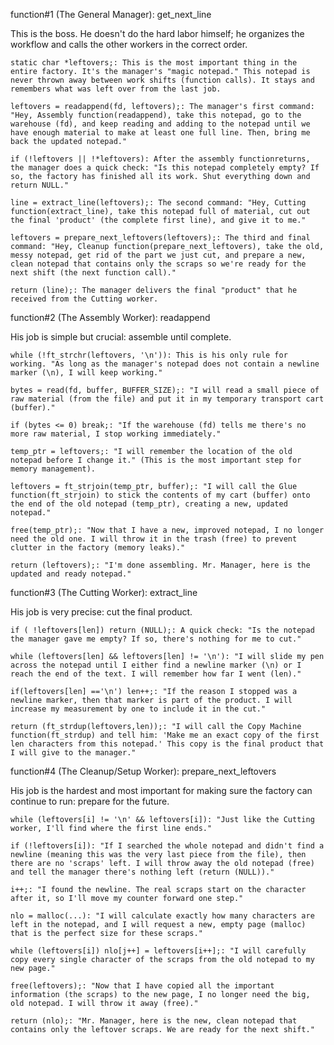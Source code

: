 function#1 (The General Manager): get_next_line

This is the boss. He doesn't do the hard labor himself; he organizes the workflow and calls the other workers in the correct order.

    static char *leftovers;: This is the most important thing in the entire factory. It's the manager's "magic notepad." This notepad is never thrown away between work shifts (function calls). It stays and remembers what was left over from the last job.

    leftovers = readappend(fd, leftovers);: The manager's first command: "Hey, Assembly function(readappend), take this notepad, go to the warehouse (fd), and keep reading and adding to the notepad until we have enough material to make at least one full line. Then, bring me back the updated notepad."

    if (!leftovers || !*leftovers): After the assembly functionreturns, the manager does a quick check: "Is this notepad completely empty? If so, the factory has finished all its work. Shut everything down and return NULL."

    line = extract_line(leftovers);: The second command: "Hey, Cutting function(extract_line), take this notepad full of material, cut out the final 'product' (the complete first line), and give it to me."

    leftovers = prepare_next_leftovers(leftovers);: The third and final command: "Hey, Cleanup function(prepare_next_leftovers), take the old, messy notepad, get rid of the part we just cut, and prepare a new, clean notepad that contains only the scraps so we're ready for the next shift (the next function call)."

    return (line);: The manager delivers the final "product" that he received from the Cutting worker.

function#2 (The Assembly Worker): readappend

His job is simple but crucial: assemble until complete.

    while (!ft_strchr(leftovers, '\n')): This is his only rule for working. "As long as the manager's notepad does not contain a newline marker (\n), I will keep working."

    bytes = read(fd, buffer, BUFFER_SIZE);: "I will read a small piece of raw material (from the file) and put it in my temporary transport cart (buffer)."

    if (bytes <= 0) break;: "If the warehouse (fd) tells me there's no more raw material, I stop working immediately."

    temp_ptr = leftovers;: "I will remember the location of the old notepad before I change it." (This is the most important step for memory management).

    leftovers = ft_strjoin(temp_ptr, buffer);: "I will call the Glue function(ft_strjoin) to stick the contents of my cart (buffer) onto the end of the old notepad (temp_ptr), creating a new, updated notepad."

    free(temp_ptr);: "Now that I have a new, improved notepad, I no longer need the old one. I will throw it in the trash (free) to prevent clutter in the factory (memory leaks)."

    return (leftovers);: "I'm done assembling. Mr. Manager, here is the updated and ready notepad."

function#3 (The Cutting Worker): extract_line

His job is very precise: cut the final product.

    if ( !leftovers[len]) return (NULL);: A quick check: "Is the notepad the manager gave me empty? If so, there's nothing for me to cut."

    while (leftovers[len] && leftovers[len] != '\n'): "I will slide my pen across the notepad until I either find a newline marker (\n) or I reach the end of the text. I will remember how far I went (len)."

    if(leftovers[len] =='\n') len++;: "If the reason I stopped was a newline marker, then that marker is part of the product. I will increase my measurement by one to include it in the cut."

    return (ft_strdup(leftovers,len));: "I will call the Copy Machine function(ft_strdup) and tell him: 'Make me an exact copy of the first len characters from this notepad.' This copy is the final product that I will give to the manager."

function#4 (The Cleanup/Setup Worker): prepare_next_leftovers

His job is the hardest and most important for making sure the factory can continue to run: prepare for the future.

    while (leftovers[i] != '\n' && leftovers[i]): "Just like the Cutting worker, I'll find where the first line ends."

    if (!leftovers[i]): "If I searched the whole notepad and didn't find a newline (meaning this was the very last piece from the file), then there are no 'scraps' left. I will throw away the old notepad (free) and tell the manager there's nothing left (return (NULL))."

    i++;: "I found the newline. The real scraps start on the character after it, so I'll move my counter forward one step."

    nlo = malloc(...): "I will calculate exactly how many characters are left in the notepad, and I will request a new, empty page (malloc) that is the perfect size for these scraps."

    while (leftovers[i]) nlo[j++] = leftovers[i++];: "I will carefully copy every single character of the scraps from the old notepad to my new page."

    free(leftovers);: "Now that I have copied all the important information (the scraps) to the new page, I no longer need the big, old notepad. I will throw it away (free)."

    return (nlo);: "Mr. Manager, here is the new, clean notepad that contains only the leftover scraps. We are ready for the next shift."
